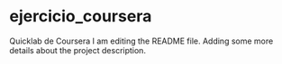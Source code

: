# ejercicio_coursera
Quicklab de Coursera
I am editing the README file. Adding some more details about the project description.
